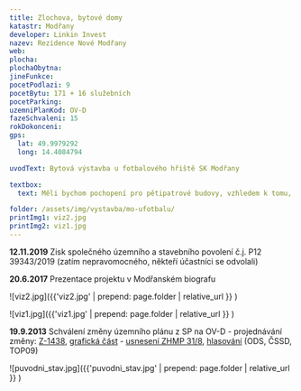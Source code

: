 ```yaml
---
title: Zlochova, bytové domy
katastr: Modřany
developer: Linkin Invest
nazev: Rezidence Nové Modřany
web:
plocha:
plochaObytna:
jineFunkce:
pocetPodlazi: 9
pocetBytu: 171 + 16 služebních
pocetParking:
uzemniPlanKod: OV-D
fazeSchvaleni: 15
rokDokonceni:
gps:
  lat: 49.9979292
  long: 14.4084794

uvodText: Bytová výstavba u fotbalového hřiště SK Modřany

textbox:
  text: Měli bychom pochopení pro pětipatrové budovy, vzhledem k tomu, že pozemek sousedí s rodinnými domy a fotbalovým hřištem. Chybí nám zde i místa pro setkávání obyvatel.

folder: /assets/img/vystavba/mo-ufotbalu/
printImg1: viz2.jpg
printImg2: viz1.jpg
---
```


**12.11.2019** Zisk společného územního a stavebního povolení č.j. P12 39343/2019 (zatím nepravomocného, někteří účastníci se odvolali)

**20.6.2017** Prezentace projektu v Modřanském biografu

![viz2.jpg]({{'viz2.jpg' | prepend: page.folder | relative_url }} )

![viz1.jpg]({{'viz1.jpg' | prepend: page.folder | relative_url }} )

**19.9.2013** Schválení změny územního plánu z SP na OV-D - projednávání změny: [Z-1438](https://app.iprpraha.cz/napp/zmeny/?id=981&action=view&presenter=Articlezmenyupravy), [grafická část](http://wgp.urm.cz/app/tms/aplk/urm_apl/pup_zmeny/index.php?IDF=2242&lan=cs) - [usnesení ZHMP 31/8](http://zastupitelstvo.praha.eu/ina2014/tedusndetail.aspx?id=182122), [hlasování](http://www.praha.eu/jnp/cz/o_meste/primator_a_volene_organy/zastupitelstvo/vysledky_hlasovani/index.html?periodId=18284&resolutionNumber=8&meeting=31&printNumber=&s=1&votingId=27266&start=&size=) (ODS, ČSSD, TOP09)

![puvodni_stav.jpg]({{'puvodni_stav.jpg' | prepend: page.folder | relative_url }} )
